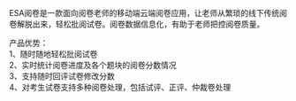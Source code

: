 ESA阅卷是一款面向阅卷老师的移动端云端阅卷应用，让老师从繁琐的线下传统阅卷解脱出来，轻松批阅试卷。阅卷数据信息化，有助于老师把控阅卷质量。
  
产品优势：</br>
1、随时随地轻松批阅试卷</br>
2、实时统计阅卷进度及各个题块的阅卷分数情况</br>
3、支持随时回评试卷修改分数</br>
4、对考生试卷支持多种阅卷处理，包括试评、正评、仲裁卷处理</br>

